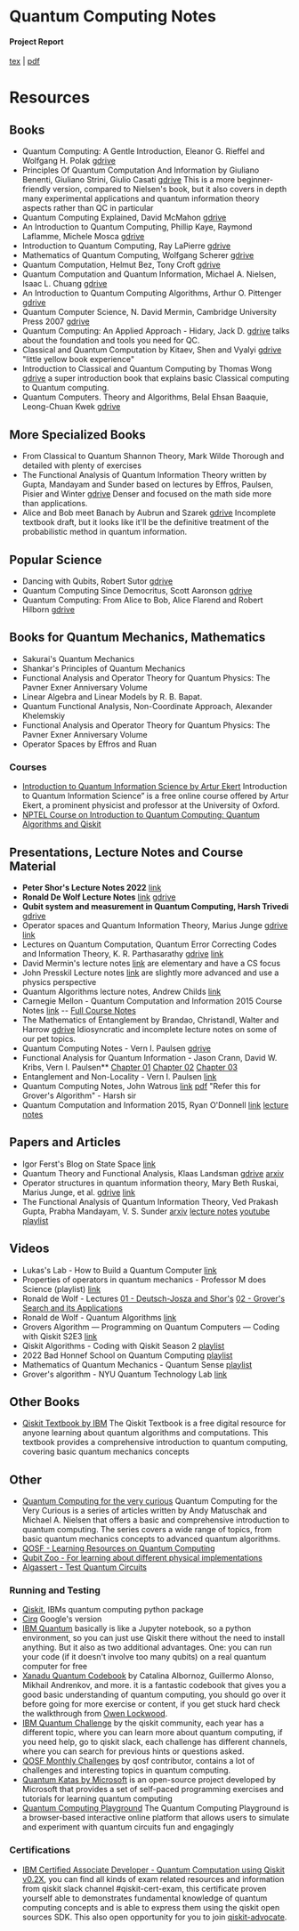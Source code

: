 # Quantum Computing Notes

#### Project Report
[tex](report/project_report.tex) | [pdf](report/project_report.pdf)

# Resources

## Books
* Quantum Computing: A Gentle Introduction, Eleanor G. Rieffel and Wolfgang H. Polak [gdrive](https://drive.google.com/file/d/11I6w6WlGISlnUawouQzLZCT5r_DFQdpl/view?usp=drive_link)
* Principles Of Quantum Computation And Information by Giuliano Benenti, Giuliano Strini, Giulio Casati [gdrive](https://drive.google.com/file/d/1rw_7z9fPHqUHMceGHSnojIlQQlHwmHi0/view?usp=drive_link) This is a more beginner-friendly version, compared to Nielsen's book, but it also covers in depth many experimental applications and quantum information theory aspects rather than QC in particular
* Quantum Computing Explained, David McMahon [gdrive](https://drive.google.com/file/d/1MfQkNf7F_SKvthIoWRu0Z6WXzWPf2e09/view?usp=drive_link)
* An Introduction to Quantum Computing, Phillip Kaye, Raymond Laflamme, Michele Mosca [gdrive](https://drive.google.com/file/d/1bThjMp9Ia796H3Zpwge5FpymBaKGsUfH/view?usp=drive_link)
* Introduction to Quantum Computing, Ray LaPierre [gdrive](https://drive.google.com/file/d/1fQSs4b_kv1JTULjYOag6nIUZh2O8XZY4/view?usp=drive_link)
* Mathematics of Quantum Computing, Wolfgang Scherer [gdrive](https://drive.google.com/file/d/1Q-YXEJgXcxaOXiG7aQpucIXx2752orCL/view?usp=drive_link)
* Quantum Computation, Helmut Bez, Tony Croft [gdrive](https://drive.google.com/file/d/13q01a5_762HS5-k01gNdbzUWhPYOHeLn/view?usp=drive_link)
* Quantum Computation and Quantum Information, Michael A. Nielsen, Isaac L. Chuang [gdrive](https://drive.google.com/file/d/19sczt6sHbE9Kdokkk6653lphdDkzTvHM/view?usp=drive_link)
* An Introduction to Quantum Computing Algorithms, Arthur O. Pittenger [gdrive](https://drive.google.com/file/d/1B3HScVBFhsVGjgIJtIo-cpvf5unQlpbb/view?usp=drive_link)
* Quantum Computer Science, N. David Mermin, Cambridge University Press 2007 [gdrive](https://drive.google.com/file/d/110YqOICSQmQOrqHZC68iwz3zr8u316tZ/view?usp=drive_link)
* Quantum Computing: An Applied Approach - Hidary, Jack D. [gdrive](https://drive.google.com/file/d/1itsLK62K6EoZauyMlxrrghFMCrTSZn-G/view?usp=drive_link) talks about the foundation and tools you need for QC.
* Classical and Quantum Computation by Kitaev, Shen and Vyalyi [gdrive](https://drive.google.com/file/d/1nXKgPD0-GjEkJ_PQ6vsn5HHEACy2WBOT/view?usp=drive_link) "little yellow book experience"
* Introduction to Classical and Quantum Computing by Thomas Wong [gdrive](https://drive.google.com/file/d/1CCZoKao3bLZak_A_RWvZq5nhcBhId1Bn/view?usp=drive_link)  a super introduction book that explains basic Classical computing to Quantum computing.
* Quantum Computers. Theory and Algorithms, Belal Ehsan Baaquie, Leong-Chuan Kwek [gdrive](https://drive.google.com/file/d/114kE6DmQH2Gj-qCmlH4PNXzDu5nOTs5E/view?usp=drive_link)

## More Specialized Books
* From Classical to Quantum Shannon Theory, Mark Wilde Thorough and detailed with plenty of exercises
* The Functional Analysis of Quantum Information Theory written by Gupta, Mandayam and Sunder based on lectures by Effros, Paulsen, Pisier and Winter [gdrive](https://drive.google.com/file/d/1MnuA8Q61ltqzK6uHwwXm_TwwVZf8cgRX/view?usp=drive_link) Denser and focused on the math side more than applications.
* Alice and Bob meet Banach by Aubrun and Szarek [gdrive](https://drive.google.com/file/d/15-gpf4XmVcZrPZ7SJ2Efzt_lwfY6igw9/view?usp=drive_link) Incomplete textbook draft, but it looks like it'll be the definitive treatment of the probabilistic method in quantum information.

## Popular Science
* Dancing with Qubits, Robert Sutor [gdrive](https://drive.google.com/file/d/1T9Iw5vR8IKcT21suxGx7q-K4Iy_x5Wyx/view?usp=drive_link)
* Quantum Computing Since Democritus, Scott Aaronson [gdrive](https://drive.google.com/file/d/1MNHmFXQ-Fq1hFREg1PzlEOml8z1R6KyI/view?usp=drive_link)
* Quantum Computing: From Alice to Bob, Alice Flarend and Robert Hilborn [gdrive](https://drive.google.com/file/d/1BGsw5h7frncfrsQ9ZJQdfbR0a919623-/view?usp=drive_link)

## Books for Quantum Mechanics, Mathematics
* Sakurai's Quantum Mechanics
* Shankar's Principles of Quantum Mechanics
* Functional Analysis and Operator Theory for Quantum Physics: The Pavner Exner Anniversary Volume
* Linear Algebra and Linear Models by R. B. Bapat.
* Quantum Functional Analysis, Non-Coordinate Approach, Alexander Khelemskiy
* Functional Analysis and Operator Theory for Quantum Physics: The Pavner Exner Anniversary Volume
* Operator Spaces by Effros and Ruan

### Courses

* [Introduction to Quantum Information Science by Artur Ekert](https://www.arturekert.org/iqis) Introduction to Quantum Information Science” is a free online course offered by Artur Ekert, a prominent physicist and professor at the University of Oxford. 
* [NPTEL Course on Introduction to Quantum Computing: Quantum Algorithms and Qiskit](https://youtu.be/2SPjEA-4lKk)


## Presentations, Lecture Notes and Course Material

* **Peter Shor's Lecture Notes 2022** [link](https://math.mit.edu/~shor/435-LN/)
* **Ronald De Wolf Lecture Notes** [link](https://homepages.cwi.nl/~rdewolf/qcnotes.pdf) [gdrive](https://drive.google.com/file/d/1n33zmR7O05bHON9rKRg1IC-US-VAMdIT/view?usp=drive_link)
* **Qubit system and measurement in Quantum Computing, Harsh Trivedi** [gdrive](https://drive.google.com/file/d/1F11b4QNZwfx_-KpL3y2b4heORlBNOIwr/view?usp=drive_link)
* Operator spaces and Quantum Information Theory, Marius Junge [gdrive](https://drive.google.com/file/d/1yZgpWSQ25W5G1G1nS8Zwr5QmrQu7n6-U/view?usp=drive_link) [link](https://www.birs.ca/workshops/2010/10w5005/files/junge.pdf)
* Lectures on Quantum Computation, Quantum Error Correcting Codes and Information Theory, K. R. Parthasarathy [gdrive](https://drive.google.com/file/d/1TMH9vhqeMa2rc1UUx3-fdhOLthdJgqT8/view?usp=drive_link) [link](https://static.cse.iitk.ac.in/users/ppk/notes/krp.pdf)
* David Mermin's lecture notes [link](http://www.lassp.cornell.edu/mermin/qcomp/CS483.html) are elementary and have a CS focus 
* John Presskil Lecture notes [link](http://www.theory.caltech.edu/~preskill/ph229/) are slightly more advanced and use a physics perspective
* Quantum Algorithms lecture notes, Andrew Childs [link](http://www.cs.umd.edu/~amchilds/qa/qa.pdf)
* Carnegie Mellon - Quantum Computation and Information 2015 Course Notes [link](https://www.cs.cmu.edu/~odonnell/quantum15/) -- [Full Course Notes](https://www.cs.cmu.edu/~odonnell/quantum15/QuantumComputationScribeNotesByRyanODonnellAndJohnWright.pdf)
* The Mathematics of Entanglement by Brandao, Christandl, Walter and Harrow [gdrive](https://drive.google.com/file/d/1cDlfgP1u4v5xzjqmnu4O91oIteMR-TCT/view?usp=drive_link) Idiosyncratic and incomplete lecture notes on some of our pet topics.
* Quantum Computing Notes - Vern I. Paulsen [gdrive](https://drive.google.com/file/d/1Y4JUqm4S5d94oowVyyb_P3FdSup2_9XF/view?usp=drive_link)
* Functional Analysis for Quantum Information - Jason Crann, David W. Kribs, Vern I. Paulsen** [Chapter 01](https://www.math.uwaterloo.ca/~vpaulsen/FAQIChapter1.pdf) [Chapter 02](https://www.math.uwaterloo.ca/~vpaulsen/FAQIChapter2.pdf) [Chapter 03](https://www.math.uwaterloo.ca/~vpaulsen/FAQIChapter3.pdf)
* Entanglement and Non-Locality - Vern I. Paulsen [link](https://www.math.uwaterloo.ca/~vpaulsen/EntanglementAndNonlocality_LectureNotes_7.pdf)
* Quantum Computing Notes, John Watrous [link](https://cs.uwaterloo.ca/~watrous/QC-notes/) [pdf](https://cs.uwaterloo.ca/~watrous/QC-notes/QC-notes.pdf) "Refer this for Grover's Algorithm" - Harsh sir
* Quantum Computation and Information 2015, Ryan O'Donnell [link](https://www.cs.cmu.edu/~odonnell/quantum15/) [lecture notes](https://www.cs.cmu.edu/~odonnell/quantum15/QuantumComputationScribeNotesByRyanODonnellAndJohnWright.pdf)

## Papers and Articles
* Igor Ferst's Blog on State Space [link](https://sirjosephporter.com/2022/02/14/state-space/)
* Quantum Theory and Functional Analysis, Klaas Landsman [gdrive](https://drive.google.com/file/d/1kLyDVCEAi_p1yj2lyLcelTeLT7TC7kNm/view?usp=drive_link) [arxiv](https://arxiv.org/abs/1911.06630)
* Operator structures in quantum information theory, Mary Beth Ruskai, Marius Junge, et al. [gdrive](https://drive.google.com/file/d/1F7yHHYqWMTB3eGn6Yz2GwYH2s6DC9qPY/view?usp=drive_link) [link](https://www.birs.ca/workshops/2012/12w5084/report12w5084.pdf)
* The Functional Analysis of Quantum Information Theory, Ved Prakash Gupta, Prabha Mandayam, V. S. Sunder [arxiv](https://arxiv.org/abs/1410.7188) [lecture notes](https://www.imsc.res.in/~sunder/faqit.html) [youtube playlist](https://youtube.com/playlist?list=PLD3E479AB374A718F&si=-D2aKetVhpRYqvB_)

## Videos
* Lukas's Lab - How to Build a Quantum Computer [link](https://www.youtube.com/watch?v=N06hC1GL1ns)
* Properties of operators in quantum mechanics - Professor M does Science (playlist) [link](https://www.youtube.com/playlist?list=PL8W2boV7eVfnb10T_COKPozxEYzEKDwns)
* Ronald de Wolf - Lectures [01 - Deutsch-Josza and Shor's](https://www.youtube.com/watch?v=MvSYyxZcAr8) [02 - Grover's Search and its Applications](https://www.youtube.com/watch?v=tCAKqpXW2CY)
* Ronald de Wolf - Quantum Algorithms [link](https://www.youtube.com/watch?v=XEgBdWQdvfk)
* Grovers Algorithm — Programming on Quantum Computers — Coding with Qiskit S2E3 [link](https://www.youtube.com/watch?v=0RPFWZj7Jm0)
* Qiskit Algorithms - Coding with Qiskit Season 2 [playlist](https://www.youtube.com/playlist?list=PLOFEBzvs-VvrhKYASly1BXo1AdPyoCsor)
* 2022 Bad Honnef School on Quantum Computing [playlist](https://www.youtube.com/playlist?list=PLbBoaSCFITu5s-rivUi2okpaGj4VRtkZw)
* Mathematics of Quantum Mechanics - Quantum Sense [playlist](https://www.youtube.com/playlist?list=PL8ER5-vAoiHAWm1UcZsiauUGPlJChgNXC)
* Grover's algorithm - NYU Quantum Technology Lab [link](https://www.youtube.com/watch?v=f4Fg7JAmBX0)

## Other Books
* [Qiskit Textbook by IBM](https://qiskit.org/textbook/preface.html) The Qiskit Textbook is a free digital resource for anyone learning about quantum algorithms and computations. This textbook provides a comprehensive introduction to quantum computing, covering basic quantum mechanics concepts

## Other
* [Quantum Computing for the very curious](https://quantum.country/qcvc) Quantum Computing for the Very Curious is a series of articles written by Andy Matuschak and Michael A. Nielsen that offers a basic and comprehensive introduction to quantum computing. The series covers a wide range of topics, from basic quantum mechanics concepts to advanced quantum algorithms.
* [QOSF - Learning Resources on Quantum Computing](https://www.qosf.org/learn_quantum/)
* [Qubit Zoo - For learning about different physical implementations](https://qubitzoo.org)
* [Algassert - Test Quantum Circuits](https://algassert.com/quirk)


### Running and Testing

* [Qiskit](https://qiskit.org/), IBMs quantum computing python package
* [Cirq](https://quantumai.google/cirq/tutorials) Google's version
* [IBM Quantum](https://quantum-computing.ibm.com/) basically is like a Jupyter notebook, so a python environment, so you can just use Qiskit there without the need to install anything. But it also as two additional advantages. One: you can run your code (if it doesn't involve too many qubits) on a real quantum computer for free
* [Xanadu Quantum Codebook](https://codebook.xanadu.ai/) by Catalina Albornoz, Guillermo Alonso, Mikhail Andrenkov, and more. it is a fantastic codebook that gives you a good basic understanding of quantum computing, you should go over it before going for more exercise or content, if you get stuck hard check the walkthrough from [Owen Lockwood](https://youtube.com/playlist?list=PL91jA61XuCIB-4giBW3Hs-We1FE-fUxPV).
* [IBM Quantum Challenge](https://github.com/search?q=org%3Aqiskit-community+quantum+challenge&type=repositories) by the qiskit community, each year has a different topic, where you can learn more about quantum computing, if you need help, go to qiskit slack, each challenge has different channels, where you can search for previous hints or questions asked.
* [QOSF Monthly Challenges](https://github.com/qosf/monthly-challenges) by qosf contributor, contains a lot of challenges and interesting topics in quantum computing.
* [Quantum Katas by Microsoft](https://learn.microsoft.com/en-us/azure/quantum/tutorial-qdk-intro-to-katas) is an open-source project developed by Microsoft that provides a set of self-paced programming exercises and tutorials for learning quantum computing
* [Quantum Computing Playground](https://www.quantumplayground.net/#/home) The Quantum Computing Playground is a browser-based interactive online platform that allows users to simulate and experiment with quantum circuits fun and engagingly

### Certifications

* [IBM Certified Associate Developer - Quantum Computation using Qiskit v0.2X](https://www.ibm.com/training/certification/C0010300), you can find all kinds of exam related resources and information from qiskit slack channel #qiskit-cert-exam, this certificate proven yourself able to demonstrates fundamental knowledge of quantum computing concepts and is able to express them using the qiskit open sources SDK. This also open opportunity for you to join [qiskit-advocate](https://qiskit.org/advocates/).

